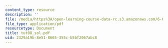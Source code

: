 ```yaml
---
content_type: resource
description: ''
file: /media/https%3A/open-learning-course-data-rc.s3.amazonaws.com/6-041-probabilistic-systems-analysis-and-applied-probability-spring-2006/2329a19b8e518665355cb5bf2067abc8_tut08_sol.pdf
file_type: application/pdf
resourcetype: Document
title: tut08_sol.pdf
uid: 2329a19b-8e51-8665-355c-b5bf2067abc8
---
```

